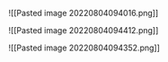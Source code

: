 

![[Pasted image 20220804094016.png]]

![[Pasted image 20220804094412.png]]

![[Pasted image 20220804094352.png]]